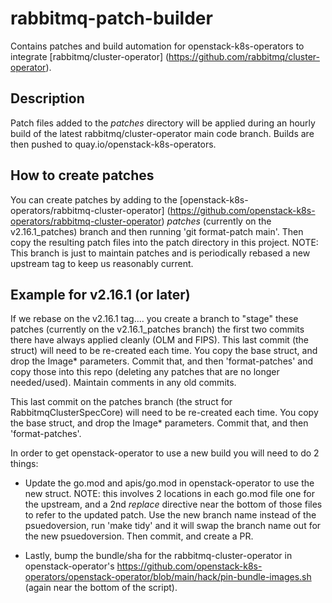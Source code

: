 # rabbitmq-patch-builder

Contains patches and build automation for openstack-k8s-operators to integrate [rabbitmq/cluster-operator] (https://github.com/rabbitmq/cluster-operator).

## Description

Patch files added to the *patches* directory will be applied during an hourly build of the latest rabbitmq/cluster-operator main code branch. Builds are then pushed to quay.io/openstack-k8s-operators.

## How to create patches

You can create patches by adding to the [openstack-k8s-operators/rabbitmq-cluster-operator] (https://github.com/openstack-k8s-operators/rabbitmq-cluster-operator) *patches* (currently on the v2.16.1\_patches) branch and then running 'git format-patch main'. Then copy the resulting patch files into the patch directory in this project. NOTE: This branch is just to maintain patches and is periodically rebased a new upstream tag to keep us reasonably current.

## Example for v2.16.1 (or later)
If we rebase on the v2.16.1 tag.... you create a branch to "stage" these patches (currently on the v2.16.1\_patches branch)
the first two commits there have always applied cleanly (OLM and FIPS). This last commit (the struct) will need to
be re-created each time. You copy the base struct, and drop the Image* parameters. Commit that, and then 'format-patches' and
copy those into this repo (deleting any patches that are no longer needed/used). Maintain comments in any old commits.

This last commit on the patches branch (the struct for RabbitmqClusterSpecCore) will need to be re-created each time.
You copy the base struct, and drop the Image* parameters. Commit that, and then 'format-patches'.

In order to get openstack-operator to use a new build you will need to do 2 things:

* Update the go.mod and apis/go.mod in openstack-operator to use the new struct. NOTE: this involves 2 locations
  in each go.mod file one for the upstream, and a 2nd *replace* directive near the bottom of those files to refer
  to the updated patch. Use the new branch name instead of the psuedoversion, run 'make tidy' and it will swap
  the branch name out for the new psuedoversion. Then commit, and create a PR.

* Lastly, bump the bundle/sha for the rabbitmq-cluster-operator in openstack-operator's https://github.com/openstack-k8s-operators/openstack-operator/blob/main/hack/pin-bundle-images.sh (again near the bottom of the script).
